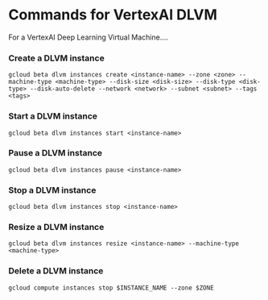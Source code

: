 # Commands for VertexAI DLVM

For a VertexAI Deep Learning Virtual Machine....

### Create a DLVM instance
`gcloud beta dlvm instances create <instance-name> --zone <zone> --machine-type <machine-type> --disk-size <disk-size> --disk-type <disk-type> --disk-auto-delete --network <network> --subnet <subnet> --tags <tags>`

### Start a DLVM instance
`gcloud beta dlvm instances start <instance-name>`

### Pause a DLVM instance
`gcloud beta dlvm instances pause <instance-name>`

### Stop a DLVM instance
`gcloud beta dlvm instances stop <instance-name>`

### Resize a DLVM instance
`gcloud beta dlvm instances resize <instance-name> --machine-type <machine-type>`

### Delete a DLVM instance
`gcloud compute instances stop $INSTANCE_NAME --zone $ZONE`
